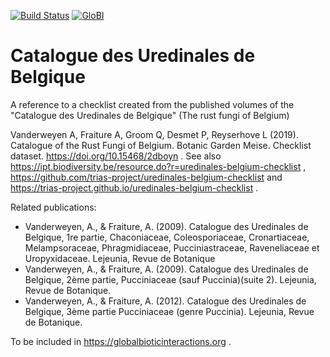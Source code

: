 [![Build Status](https://travis-ci.org/globalbioticinteractions/uredinales-belgium-checklist.svg)](https://travis-ci.org/globalbioticinteractions/uredinales-belgium-checklist) [![GloBI](http://api.globalbioticinteractions.org/interaction.svg?accordingTo=globi:globalbioticinteractions/uredinales-belgium-checklist)](http://globalbioticinteractions.org/?accordingTo=globi:globalbioticinteractions/uredinales-belgium-checklist) 

# Catalogue des Uredinales de Belgique
A reference to a checklist created from the published volumes of the "Catalogue des Uredinales de Belgique" (The rust fungi of Belgium)

Vanderweyen A, Fraiture A, Groom Q, Desmet P, Reyserhove L (2019). Catalogue of the Rust Fungi of Belgium. Botanic Garden Meise. Checklist dataset. https://doi.org/10.15468/2dboyn . See also https://ipt.biodiversity.be/resource.do?r=uredinales-belgium-checklist , https://github.com/trias-project/uredinales-belgium-checklist and https://trias-project.github.io/uredinales-belgium-checklist .

Related publications:

* Vanderweyen, A., & Fraiture, A. (2009). Catalogue des Uredinales de Belgique, 1re partie, Chaconiaceae, Coleosporiaceae, Cronartiaceae, Melampsoraceae, Phragmidiaceae, Pucciniastraceae, Raveneliaceae et Uropyxidaceae. Lejeunia, Revue de Botanique
* Vanderweyen, A., & Fraiture, A. (2009). Catalogue des Uredinales de Belgique, 2ème partie, Pucciniaceae (sauf Puccinia)(suite 2). Lejeunia, Revue de Botanique.
* Vanderweyen, A., & Fraiture, A. (2012). Catalogue des Uredinales de Belgique, 3ème partie Pucciniaceae (genre Puccinia). Lejeunia, Revue de Botanique.

To be included in https://globalbioticinteractions.org .


